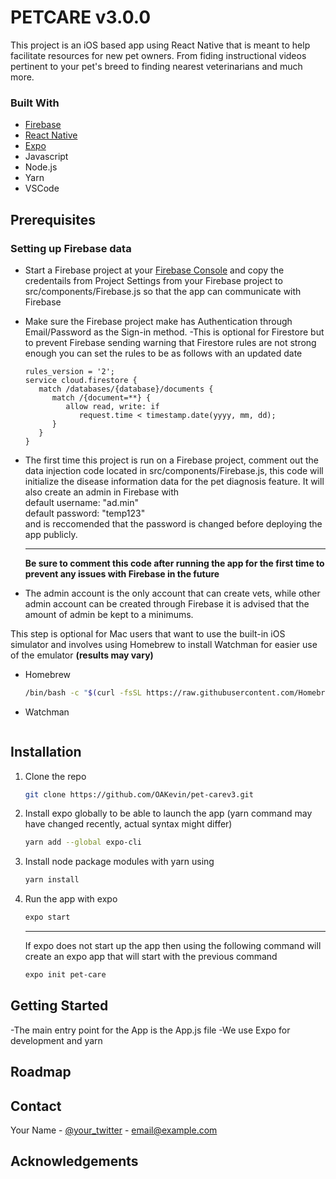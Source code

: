 # PETCARE v3.0.0

This project is an iOS based app using React Native that is meant to help facilitate resources for new pet owners. From fiding instructional videos pertinent to your pet's breed to finding nearest veterinarians and much more.

### Built With
* [Firebase](https://firebase.google.com/)
* [React Native](https://reactnative.dev/)
* [Expo](https://expo.dev/)
* Javascript
* Node.js
* Yarn
* VSCode

## Prerequisites

### Setting up Firebase data
   - Start a Firebase project at your [Firebase Console](https://console.firebase.google.com) and copy the credentails from Project Settings from your Firebase project to src/components/Firebase.js so that the app can communicate with Firebase

   - Make sure the Firebase project make has Authentication through Email/Password as the Sign-in method. 
   -This is optional for Firestore but to prevent Firebase sending warning that Firestore rules are not strong enough you can set the rules to be as follows with an updated date
      ```
      rules_version = '2';
      service cloud.firestore {
         match /databases/{database}/documents {
            match /{document=**} {
               allow read, write: if
                  request.time < timestamp.date(yyyy, mm, dd);
            }
         }
      }
      ```

   - The first time this project is run on a Firebase project, comment out the data injection code located in src/components/Firebase.js, this code will initialize the disease information data for the pet diagnosis feature. It will also create an admin in Firebase with <br />
   default username: "ad.min" <br />
   default password: "temp123" <br />
   and is reccomended that the password is changed before deploying the app publicly. <br />

      ---

      **Be sure to comment this code after running the app for the first time to prevent any issues with Firebase in the future**

   - The admin account is the only account that can create vets, while other admin account can be created
   through Firebase it is advised that the amount of admin be kept to a minimums. 

This step is optional for Mac users that want to use the built-in iOS simulator
and involves using Homebrew to install Watchman for easier use of the emulator **(results may vary)**
* Homebrew
  ```sh
  /bin/bash -c "$(curl -fsSL https://raw.githubusercontent.com/Homebrew/install/HEAD/install.sh)
  ```
* Watchman
  ```sh

  ```

## Installation

1. Clone the repo
   ```sh
   git clone https://github.com/OAKevin/pet-carev3.git
   ```
2. Install expo globally to be able to launch the app (yarn command may have changed recently, actual syntax might differ)
   ```sh
   yarn add --global expo-cli
   ``` 
3. Install node package modules with yarn using 
   ```sh
   yarn install
   ```
4. Run the app with expo
   ```sh
   expo start
   ```

   ---

   If expo does not start up the app then using the following command will create an expo app that will start with the previous command 
   ```sh
   expo init pet-care
   ```

<!-- GETTING STARTED -->
## Getting Started
-The main entry point for the App is the App.js file
-We use Expo for development and yarn

<!-- ROADMAP -->
## Roadmap

<Whatever we have planned to do on this iteration of the app and what we want the next team to complete>

<!-- CONTACT -->
## Contact

Your Name - [@your_twitter](https://twitter.com/your_username) - email@example.com

<!-- ACKNOWLEDGEMENTS -->
## Acknowledgements
